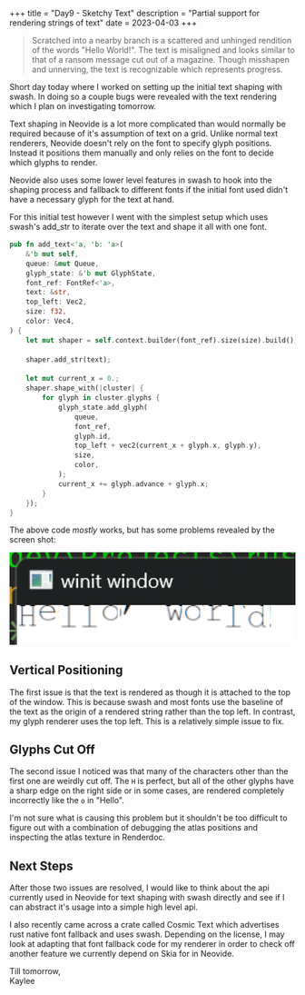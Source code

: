 +++
title = "Day9 - Sketchy Text"
description = "Partial support for rendering strings of text"
date = 2023-04-03
+++

> Scratched into a nearby branch is a scattered and unhinged
> rendition of the words "Hello World!". The text is
> misaligned and looks similar to that of a ransom message
> cut out of a magazine. Though misshapen and unnerving, the
> text is recognizable which represents progress.

Short day today where I worked on setting up the initial
text shaping with swash. In doing so a couple bugs were
revealed with the text rendering which I plan on
investigating tomorrow.

Text shaping in Neovide is a lot more complicated than would
normally be required because of it's assumption of text on a
grid. Unlike normal text renderers, Neovide doesn't rely on
the font to specify glyph positions. Instead it positions
them manually and only relies on the font to decide which
glyphs to render.

Neovide also uses some lower level features in swash to hook
into the shaping process and fallback to different fonts if
the initial font used didn't have a necessary glyph for the
text at hand.

For this initial test however I went with the simplest setup
which uses swash's add_str to iterate over the text and
shape it all with one font.

```rs
pub fn add_text<'a, 'b: 'a>(
    &'b mut self,
    queue: &mut Queue,
    glyph_state: &'b mut GlyphState,
    font_ref: FontRef<'a>,
    text: &str,
    top_left: Vec2,
    size: f32,
    color: Vec4,
) {
    let mut shaper = self.context.builder(font_ref).size(size).build();

    shaper.add_str(text);

    let mut current_x = 0.;
    shaper.shape_with(|cluster| {
        for glyph in cluster.glyphs {
            glyph_state.add_glyph(
                queue,
                font_ref,
                glyph.id,
                top_left + vec2(current_x + glyph.x, glyph.y),
                size,
                color,
            );
            current_x += glyph.advance + glyph.x;
        }
    });
}
```

The above code *mostly* works, but has some problems
revealed by the screen shot:

![Shaping Problems](ShapingProblems.png)

## Vertical Positioning

The first issue is that the text is rendered as though it is
attached to the top of the window. This is because swash and
most fonts use the baseline of the text as the origin of a
rendered string rather than the top left. In contrast, my
glyph renderer uses the top left. This is a relatively
simple issue to fix.

## Glyphs Cut Off

The second issue I noticed was that many of the characters
other than the first one are weirdly cut off. The `H` is
perfect, but all of the other glyphs have a sharp edge on
the right side or in some cases, are rendered completely
incorrectly like the `o` in "Hello".

I'm not sure what is causing this problem but it shouldn't
be too difficult to figure out with a combination of
debugging the atlas positions and inspecting the atlas
texture in Renderdoc.

## Next Steps

After those two issues are resolved, I would like to think
about the api currently used in Neovide for text shaping
with swash directly and see if I can abstract it's usage
into a simple high level api.

I also recently came across a crate called Cosmic Text which
advertises rust native font fallback and uses swash.
Depending on the license, I may look at adapting that font
fallback code for my renderer in order to check off another
feature we currently depend on Skia for in Neovide.

Till tomorrow,  
Kaylee
